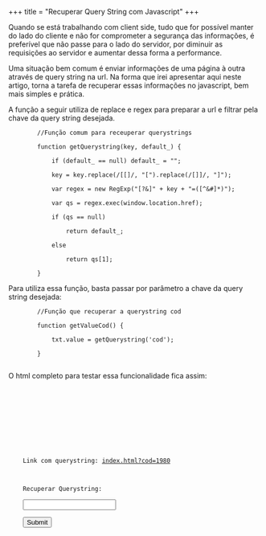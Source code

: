 +++
title = "Recuperar Query String com Javascript"
+++

<p>Quando se está trabalhando com client side, tudo que for possível manter do lado do cliente e não for comprometer a segurança das informações, é preferível que não passe para o lado do servidor, por diminuir as requisições ao servidor e aumentar dessa forma a performance.</p>
<p>Uma situação bem comum é enviar informações de uma página à outra através de query string na url. Na forma que irei apresentar aqui neste artigo, torna a tarefa de recuperar essas informações no javascript, bem mais simples e prática.</p>
<p><!--more--></p>
<p>A função a seguir utiliza de replace e regex para preparar a url e filtrar pela chave da query string desejada.</p>
<p><code lang="javascript">        //Função comum para receuperar querystrings<br />
        function getQuerystring(key, default_) {<br />
            if (default_ == null) default_ = "";<br />
            key = key.replace(/[[]/, "[").replace(/[]]/, "]");<br />
            var regex = new RegExp("[?&]" + key + "=([^&#]*)");<br />
            var qs = regex.exec(window.location.href);<br />
            if (qs == null)<br />
                return default_;<br />
            else<br />
                return qs[1];<br />
        }</code></p>
<p>Para utiliza essa função, basta passar por parâmetro a chave da query string desejada:</p>
<p><code lang="javascript">        //Função que recuperar a querystring cod<br />
        function getValueCod() {<br />
            txt.value = getQuerystring('cod');<br />
        }<br />
</code></p>
<p>O html completo para testar essa funcionalidade fica assim:</p>
<p><code lang="html"><html><br />
<head><br />
    <title>JS</title><br />
</head><br />
<body><br />
    Link com querystring: <a href="index.html?cod=1980">index.html?cod=1980</a></p>
<p>    Recuperar Querystring:<br />
    <input type="text" id="txt" /><br />
    <input type="submit" onclick="getValueCod()" /><br />
    <script type="text/javascript"></p>
<p>        //Função que recuperar a querystring cod<br />
        function getValueCod() {<br />
            txt.value = getQuerystring('cod');<br />
        }</p>
<p>        //Função comum para receuperar querystrings<br />
        function getQuerystring(key, default_) {<br />
            if (default_ == null) default_ = "";<br />
            key = key.replace(/[[]/, "[").replace(/[]]/, "]");<br />
            var regex = new RegExp("[?&]" + key + "=([^&#]*)");<br />
            var qs = regex.exec(window.location.href);<br />
            if (qs == null)<br />
                return default_;<br />
            else<br />
                return qs[1];<br />
        }<br />
    </script><br />
</body><br />
</html></code></p>
